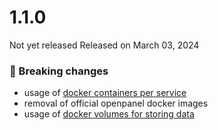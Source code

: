 # 1.1.0

Not yet released
Released on March 03, 2024

### 🚀 Breaking changes
- usage of [docker containers per service](https://github.com/stefanpejcic/openpanel-configuration/blob/75aee2e5df9fcc3d1838343ef1161e86c97db93d/docker/compose/1.0/docker-compose.yml)
- removal of official openpanel docker images
- usage of [docker volumes for storing data](https://github.com/stefanpejcic/openpanel-configuration/blob/75aee2e5df9fcc3d1838343ef1161e86c97db93d/docker/compose/1.0/docker-compose.yml#L629)
